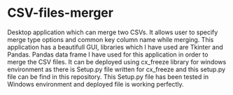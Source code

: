 # CSV-files-merger
Desktop application which can merge two CSVs. It allows user to specify merge type options and common key column name while merging. This application has a beautifull GUI, libraries which I have used are Tkinter and Pandas. Pandas data frame I have used for this application in order to merge the CSV files. It can be deployed using cx_freeze library for windows environment as there is Setup.py file written for cx_freeze and this setup.py file can be find in this repository. This Setup.py file has been tested in Windows environment and deployed file is working perfectly.

